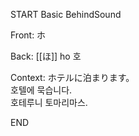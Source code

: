 START
Basic BehindSound

Front:
ホ


Back:
[[ほ]] ho 호


Context:
ホテルに泊まります。  
호텔에 묵습니다.  
호테루니 토마리마스.  

<!--ID: 1746692240275-->
END